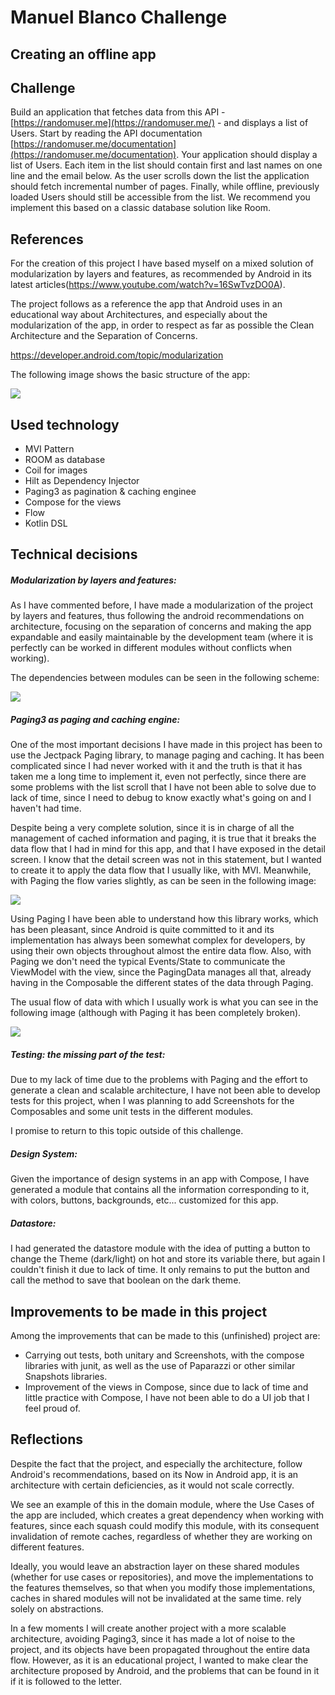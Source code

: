 # Manuel Blanco Challenge
## Creating an offline app

## Challenge

Build an application that fetches data from this API - [https://randomuser.me](https://randomuser.me/) - and displays a list of Users.
Start by reading the API documentation [https://randomuser.me/documentation](https://randomuser.me/documentation).
Your application should display a list of Users. Each item in the list should contain first and last names on one line and the email below.
As the user scrolls down the list the application should fetch incremental number of pages.
Finally, while offline, previously loaded Users should still be accessible from the list. We recommend you implement this based on a classic database solution like Room.

## References

For the creation of this project I have based myself on a mixed solution of modularization by layers and features, as recommended by Android in its latest articles(https://www.youtube.com/watch?v=16SwTvzDO0A).

The project follows as a reference the app that Android uses in an educational way about Architectures, and especially about the modularization of the app, in order to respect as far as possible the Clean Architecture and the Separation of Concerns.

https://developer.android.com/topic/modularization

The following image shows the basic structure of the app:

![](img/architecture.jpg)

## Used technology

- MVI Pattern
- ROOM as database
- Coil for images
- Hilt as Dependency Injector
- Paging3 as pagination & caching enginee
- Compose for the views
- Flow
- Kotlin DSL

## Technical decisions

##### Modularization by layers and features:

As I have commented before, I have made a modularization of the project by layers and features, thus following the android recommendations on architecture, focusing on the separation of concerns and making the app expandable and easily maintainable by the development team (where it is perfectly can be worked in different modules without conflicts when working).

The dependencies between modules can be seen in the following scheme:

![](img/relations.jpg)

##### Paging3 as paging and caching engine:

One of the most important decisions I have made in this project has been to use the Jectpack Paging library, to manage paging and caching.
It has been complicated since I had never worked with it and the truth is that it has taken me a long time to implement it, even not perfectly, since there are some problems with the list scroll that I have not been able to solve due to lack of time, since I need to debug to know exactly what's going on and I haven't had time.

Despite being a very complete solution, since it is in charge of all the management of cached information and paging, it is true that it breaks the data flow that I had in mind for this app, and that I have exposed in the detail screen. I know that the detail screen was not in this statement, but I wanted to create it to apply the data flow that I usually like, with MVI. Meanwhile, with Paging the flow varies slightly, as can be seen in the following image:

![](img/paging_flow.png)

Using Paging I have been able to understand how this library works, which has been pleasant, since Android is quite committed to it and its implementation has always been somewhat complex for developers, by using their own objects throughout almost the entire data flow. Also, with Paging we don't need the typical Events/State to communicate the ViewModel with the view, since the PagingData manages all that, already having in the Composable the different states of the data through Paging.

The usual flow of data with which I usually work is what you can see in the following image (although with Paging it has been completely broken).

![](img/data_flow.jpg)

##### Testing: the missing part of the test:

Due to my lack of time due to the problems with Paging and the effort to generate a clean and scalable architecture, I have not been able to develop tests for this project, when I was planning to add Screenshots for the Composables and some unit tests in the different modules.

I promise to return to this topic outside of this challenge.

##### Design System:

Given the importance of design systems in an app with Compose, I have generated a module that contains all the information corresponding to it, with colors, buttons, backgrounds, etc... customized for this app.

##### Datastore:

I had generated the datastore module with the idea of putting a button to change the Theme (dark/light) on hot and store its variable there, but again I couldn't finish it due to lack of time. It only remains to put the button and call the method to save that boolean on the dark theme.

## Improvements to be made in this project

Among the improvements that can be made to this (unfinished) project are:

- Carrying out tests, both unitary and Screenshots, with the compose libraries with junit, as well as the use of Paparazzi or other similar Snapshots libraries.
- Improvement of the views in Compose, since due to lack of time and little practice with Compose, I have not been able to do a UI job that I feel proud of.

## Reflections

Despite the fact that the project, and especially the architecture, follow Android's recommendations, based on its Now in Android app, it is an architecture with certain deficiencies, as it would not scale correctly.

We see an example of this in the domain module, where the Use Cases of the app are included, which creates a great dependency when working with features, since each squash could modify this module, with its consequent invalidation of remote caches, regardless of whether they are working on different features.

Ideally, you would leave an abstraction layer on these shared modules (whether for use cases or repositories), and move the implementations to the features themselves, so that when you modify those implementations, caches in shared modules will not be invalidated at the same time. rely solely on abstractions.

In a few moments I will create another project with a more scalable architecture, avoiding Paging3, since it has made a lot of noise to the project, and its objects have been propagated throughout the entire data flow. However, as it is an educational project, I wanted to make clear the architecture proposed by Android, and the problems that can be found in it if it is followed to the letter.